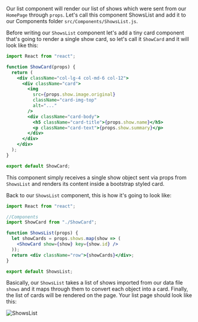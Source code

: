 Our list component will render our list of shows which were sent from our `HomePage` through `props`. Let's call this component ShowsList and add it to our Components folder `src/Components/ShowsList.js`.

Before writing our `ShowsList` component let's add a tiny card component that's going to render a single show card, so let's call it `ShowCard` and it will look like this:

```jsx
import React from "react";

function ShowCard(props) {
  return (
    <div className="col-lg-4 col-md-6 col-12">
      <div className="card">
        <img
          src={props.show.image.original}
          className="card-img-top"
          alt="..."
        />
        <div className="card-body">
          <h5 className="card-title">{props.show.name}</h5>
          <p className="card-text">{props.show.summary}</p>
        </div>
      </div>
    </div>
  );
}

export default ShowCard;
```

This component simply receives a single show object sent via props from `ShowsList` and renders its content inside a bootstrap styled card.

Back to our `ShowsList` component, this is how it's going to look like:

```jsx
import React from "react";

//Components
import ShowCard from "./ShowCard";

function ShowsList(props) {
  let showCards = props.shows.map(show => (
    <ShowCard show={show} key={show.id} />
  ));
  return <div className="row">{showCards}</div>;
}

export default ShowsList;
```

Basically, our `ShowsList` takes a list of shows imported from our data file `shows` and it maps through them to convert each object into a card. Finally, the list of cards will be rendered on the page. Your list page should look like this:

![ShowsList](https://imgur.com/a/HwJRdHY)
